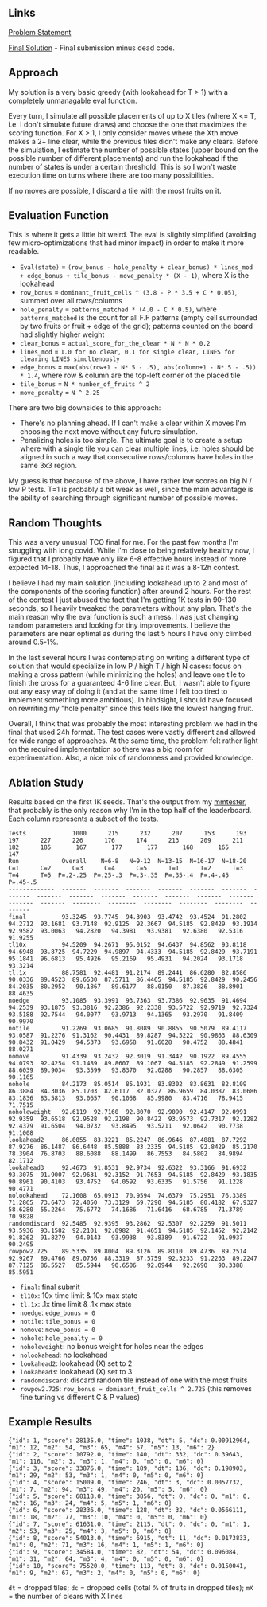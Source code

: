 ## Links
[Problem Statement](https://www.topcoder.com/challenges/30314404)

[Final Solution](https://github.com/FakePsyho/cpcontests/blob/master/topcoder/tco22finals/BlockGame.cpp) - Final submission minus dead code.

## Approach
My solution is a very basic greedy (with lookahead for T > 1) with a completely unmanagable eval function. 

Every turn, I simulate all possible placements of up to X tiles (where X <= T, i.e. I don't simulate future draws) and choose the one that maximizes the scoring function. For X > 1, I only consider moves where the Xth move makes a 2+ line clear, while the previous tiles didn't make any clears. Before the simulation, I estimate the number of possible states (upper bound on the possible number of different placements) and run the lookahead if the number of states is under a certain threshold. This is so I won't waste execution time on turns where there are too many possibilities.

If no moves are possible, I discard a tile with the most fruits on it.


## Evaluation Function
This is where it gets a little bit weird. The eval is slightly simplified (avoiding few micro-optimizations that had minor impact) in order to make it more readable.

* `Eval(state)` = `(row_bonus - hole_penalty + clear_bonus) * lines_mod + edge_bonus + tile_bonus - move_penalty * (X - 1)`, where X is the lookahead
* `row_bonus` = `dominant_fruit_cells ^ (3.8 - P * 3.5 + C * 0.05)`, summed over all rows/columns
* `hole_penalty` = `patterns_matched * (4.0 - C * 0.5)`, where `patterns_matched` is the count for all F.F patterns (empty cell surrounded by two fruits or fruit + edge of the grid); patterns counted on the board had slightly higher weight
* `clear_bonus` = `actual_score_for_the_clear * N * N * 0.2`
* `lines_mod` = `1.0 for no clear, 0.1 for single clear, LINES for clearing LINES simultenously`
* `edge_bonus` = `max(abs(row+1 - N*.5 - .5), abs(column+1 - N*.5 - .5)) * 1.4`, where row & column are the top-left corner of the placed tile
* `tile_bonus` = `N * number_of_fruits ^ 2`
* `move_penalty` = `N ^ 2.25`

There are two big downsides to this approach:
* There's no planning ahead. If I can't make a clear within X moves I'm choosing the next move without any future simulation. 
* Penalizing holes is too simple. The ultimate goal is to create a setup where with a single tile you can clear multiple lines, i.e. holes should be aligned in such a way that consecutive rows/columns have holes in the same 3x3 region.

My guess is that because of the above, I have rather low scores on big N / low P tests. T=1 is probably a bit weak as well, since the main advantage is the ability of searching through significant number of possible moves.


## Random Thoughts
This was a very unusual TCO final for me. For the past few months I'm struggling with long covid. While I'm close to being relatively healthy now, I figured that I probably have only like 6-8 effective hours instead of more expected 14-18. Thus, I approached the final as it was a 8-12h contest.

I believe I had my main solution (including lookahead up to 2 and most of the components of the scoring function) after around 2 hours. For the rest of the contest I just abused the fact that I'm getting 1K tests in 90-130 seconds, so I heavily tweaked the parameters without any plan. That's the main reason why the eval function is such a mess. I was just changing random parameters and looking for tiny improvements. I believe the parameters are near optimal as during the last 5 hours I have only climbed around 0.5-1%.

In the last several hours I was contemplating on writing a different type of solution that would specialize in low P / high T / high N cases: focus on making a cross pattern (while minimizing the holes) and leave one tile to finish the cross for a guaranteed 4-6 line clear. But, I wasn't able to figure out any easy way of doing it (and at the same time I felt too tired to implement something more ambitious). In hindsight, I should have focused on rewriting my "hole penalty" since this feels like the lowest hanging fruit. 

Overall, I think that was probably the most interesting problem we had in the final that used 24h format. The test cases were vastly different and allowed for wide range of approaches. At the same time, the problem felt rather light on the required implementation so there was a big room for experimentation. Also, a nice mix of randomness and provided knowledge. 

## Ablation Study
Results based on the first 1K seeds. That's the output from my [mmtester](https://github.com/FakePsyho/mmtester), that probably is the only reason why I'm in the top half of the leaderboard.
Each column represents a subset of the tests.

```
Tests             1000      215      232      207      153      193      197      227      226      176      174      213      209      211      182      185       167       177       177       168       165       147
Run            Overall    N=6-8   N=9-12  N=13-15  N=16-17  N=18-20      C=1      C=2      C=3      C=4      C=5      T=1      T=2      T=3      T=4      T=5  P=.2-.25  P=.25-.3  P=.3-.35  P=.35-.4  P=.4-.45  P=.45-.5
-------------  -------  -------  -------  -------  -------  -------  -------  -------  -------  -------  -------  -------  -------  -------  -------  -------  --------  --------  --------  --------  --------  --------
final          93.3245  93.7745  94.3903  93.4742  93.4524  91.2802  94.2712  93.1681  93.7148  92.9125  92.3667  94.5185  92.8429  93.1914  92.9582  93.0063   94.2820   94.3981   93.9381   92.6380   92.5316   91.9255
tl10x          94.5209  94.2671  95.0152  94.6437  94.8562  93.8118  94.6948  93.8725  94.7229  94.9897  94.4333  94.5185  92.8429  93.7191  95.1841  96.6813   95.4926   95.2169   95.4931   94.2024   93.1718   93.3214
tl.1x          88.7581  92.4481  91.2174  89.2441  86.6280  82.8586  90.0336  89.4523  89.6530  87.5711  86.4465  94.5185  92.8429  90.2456  84.2035  80.2952   90.1867   89.6177   88.0150   87.3826   88.8901   88.4635
noedge         93.1085  93.3991  93.7363  93.7386  92.9635  91.4694  94.2539  93.1875  93.3816  92.2386  92.2338  93.5722  92.9719  92.7324  93.5188  92.7544   94.0077   93.9713   94.1365   93.2970   91.8409   90.9970
notile         91.2269  93.0685  91.8089  90.8855  90.5079  89.4117  93.0587  91.2276  91.3162  90.4431  89.8287  94.5222  90.9863  88.6309  90.8432  91.0429   94.5373   93.6958   91.6028   90.4752   88.4841   88.0271
nomove         91.4339  93.2432  92.3019  91.3442  90.1922  89.4555  94.0793  92.4254  91.1489  89.8607  89.1067  94.5185  92.2849  91.2599  88.6039  89.9034   93.3599   93.8370   92.0288   90.2857   88.6305   90.1165
nohole         84.2173  85.0514  85.1931  83.8302  83.8631  82.8109  86.3884  84.3036  85.1703  82.6117  82.0327  86.9659  84.0387  83.0686  83.1836  83.5813   93.0657   90.1058   85.9980   83.4716   78.9415   71.7515
noholeweight   92.6119  92.7160  92.8070  92.9090  92.4147  92.0991  92.9359  93.6518  92.9528  92.2198  90.8422  93.9573  92.7317  92.1282  92.4379  91.6504   94.0732   93.8495   93.5211   92.0642   90.7738   91.1008
lookahead2     86.0055  83.3221  85.2247  86.9646  87.4881  87.7292  87.9276  86.1487  86.6448  85.5888  83.2335  94.5185  92.8429  85.2170  78.3904  76.8703   88.6088   88.1499   86.7553   84.5802   84.9894   82.1712
lookahead3     92.4673  91.8531  92.9734  92.6322  93.3166  91.6932  93.3075  91.9007  92.9631  92.3152  91.7653  94.5185  92.8429  93.1835  90.8961  90.4103   93.4752   94.0592   93.6335   91.5756   91.1228   90.4771
nolookahead    72.1608  65.0913  70.9594  74.6379  75.2951  76.3389  71.2865  73.6473  72.4050  73.3129  69.7290  94.5185  80.4182  67.9327  58.6280  55.2264   75.6772   74.1686   71.6416   68.6785   71.3789   70.9828
randomdiscard  92.5485  92.9395  93.2862  92.5307  92.2259  91.5011  93.5936  93.1582  92.2101  92.0982  91.4651  94.5185  92.1452  92.2142  91.8262  91.8279   94.0143   93.9938   93.8389   91.6722   91.0937   90.2495
rowpow2.725    89.5335  89.8004  89.3126  89.8110  89.4736  89.2514  92.9267  89.4766  89.0756  88.3319  87.5759  92.3233  91.2263  89.2247  87.7125  86.5527   85.5944   90.6506   92.0944   92.2690   90.3388   85.5951
```

* `final`: final submit
* `tl10x`: 10x time limit & 10x max state 
* `tl.1x`: .1x time limit & .1x max state
* `noedge`: `edge_bonus = 0`
* `notile`: `tile_bonus = 0`
* `nomove`: `move_bonus = 0`
* `nohole`: `hole_penalty = 0`
* `noholeweight`: no bonus weight for holes near the edges
* `nolookahead`: no lookahead
* `lookahead2`: lookahead (X) set to 2
* `lookahead3`: lookahead (X) set to 3
* `randomdiscard`: discard random tile instead of one with the most fruits 
* `rowpow2.725`: `row_bonus = dominant_fruit_cells ^ 2.725` (this removes fine tuning vs different C & P values)


## Example Results
```
{"id": 1, "score": 28135.0, "time": 1038, "dt": 5, "dc": 0.00912964, "m1": 12, "m2": 54, "m3": 65, "m4": 57, "m5": 13, "m6": 2}
{"id": 2, "score": 10792.0, "time": 140, "dt": 332, "dc": 0.39643, "m1": 116, "m2": 3, "m3": 1, "m4": 0, "m5": 0, "m6": 0}
{"id": 3, "score": 33876.0, "time": 189, "dt": 136, "dc": 0.198903, "m1": 29, "m2": 53, "m3": 1, "m4": 0, "m5": 0, "m6": 0}
{"id": 4, "score": 15009.0, "time": 246, "dt": 3, "dc": 0.0057732, "m1": 7, "m2": 94, "m3": 49, "m4": 20, "m5": 5, "m6": 0}
{"id": 5, "score": 68118.0, "time": 3856, "dt": 0, "dc": 0, "m1": 0, "m2": 16, "m3": 24, "m4": 5, "m5": 1, "m6": 0}
{"id": 6, "score": 28336.0, "time": 128, "dt": 32, "dc": 0.0566111, "m1": 18, "m2": 77, "m3": 10, "m4": 0, "m5": 0, "m6": 0}
{"id": 7, "score": 61631.0, "time": 2115, "dt": 0, "dc": 0, "m1": 1, "m2": 53, "m3": 25, "m4": 3, "m5": 0, "m6": 0}
{"id": 8, "score": 54013.0, "time": 6915, "dt": 11, "dc": 0.0173833, "m1": 0, "m2": 71, "m3": 16, "m4": 1, "m5": 1, "m6": 0}
{"id": 9, "score": 34584.0, "time": 82, "dt": 54, "dc": 0.096084, "m1": 31, "m2": 64, "m3": 4, "m4": 0, "m5": 0, "m6": 0}
{"id": 10, "score": 75520.0, "time": 113, "dt": 8, "dc": 0.0150041, "m1": 9, "m2": 67, "m3": 2, "m4": 0, "m5": 0, "m6": 0}
```

`dt` = dropped tiles; `dc` = dropped cells (total % of fruits in dropped tiles); `mX` = the number of clears with X lines
